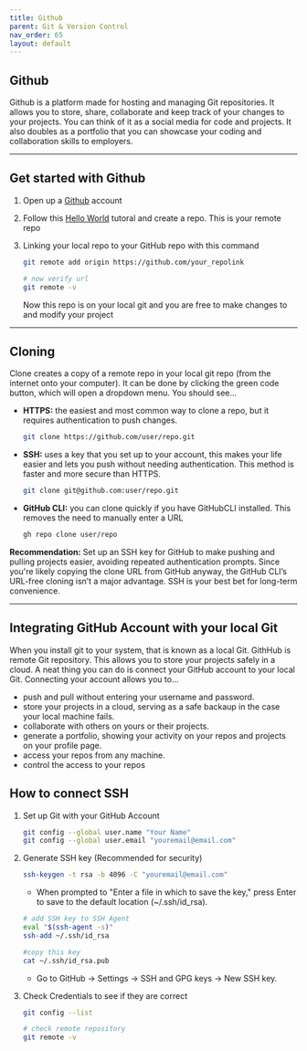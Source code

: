 ```yaml
---
title: Github
parent: Git & Version Control
nav_order: 65
layout: default
---
```


## Github

Github is a platform made for hosting and managing Git repositories. It allows you to store, share, collaborate and keep track of your changes to your projects. You can think of it as a social media for code and projects. It also doubles as a portfolio that you can showcase your coding and collaboration skills to employers.

---

## Get started with Github

1. Open up a [Github](https://github.com.) account

2. Follow this [Hello World](https://docs.github.com/en/get-started/start-your-journey/hello-world) tutoral and create a repo. This is your remote repo

3. Linking your local repo to your GitHub repo with this command

   ```bash
   git remote add origin https://github.com/your_repolink

   # now verify url
   git remote -v
   ```

   Now this repo is on your local git and you are free to make changes to and modify your project

---
## Cloning
Clone creates a copy of a remote repo in your local git repo (from the internet onto your computer). It can be done by clicking the green code button, which will open a dropdown menu. You should see... 
- **HTTPS:** the easiest and most common way to clone a repo, but it requires authentication to push changes.
   ```bash
   git clone https://github.com/user/repo.git
   ```
- **SSH:** uses a key that you set up to your account, this makes your life easier and lets you push without needing authentication. This method is faster and more secure than HTTPS.
   ```bash
   git clone git@github.com:user/repo.git
   ```
- **GitHub CLI:** you can clone quickly if you have GitHubCLI installed. This removes the need to manually enter a URL
   ```bash
   gh repo clone user/repo
   ```

**Recommendation:** Set up an SSH key for GitHub to make pushing and pulling projects easier, avoiding repeated authentication prompts. Since you're likely copying the clone URL from GitHub anyway, the GitHub CLI’s URL-free cloning isn’t a major advantage. SSH is your best bet for long-term convenience.


---

## Integrating GitHub Account with your local Git

When you install git to your system, that is known as a local Git. GithHub is remote Git repository. This allows you to store your projects safely in a cloud. A neat thing you can do is connect your GitHub account to your local Git. Connecting your account allows you to...

- push and pull without entering your username and password.
- store your projects in a cloud, serving as a safe backaup in the case your local machine fails.
- collaborate with others on yours or their projects.
- generate a portfolio, showing your activity on your repos and projects on your profile page.
- access your repos from any machine.
- control the access to your repos

## How to connect SSH

1. Set up Git with your GitHub Account
   ```bash
   git config --global user.name "Your Name"
   git config --global user.email "youremail@email.com"
   ```
2. Generate SSH key (Recommended for security)

   ```bash
   ssh-keygen -t rsa -b 4096 -C "youremail@email.com"
   ```

   - When prompted to "Enter a file in which to save the key," press Enter to save to the default location (~/.ssh/id_rsa).

   ```bash
   # add SSH key to SSH Agent
   eval "$(ssh-agent -s)"
   ssh-add ~/.ssh/id_rsa

   #copy this key
   cat ~/.ssh/id_rsa.pub
   ```

   - Go to GitHub → Settings → SSH and GPG keys → New SSH key.

3. Check Credentials to see if they are correct

   ```bash
   git config --list

   # check remote repository
   git remote -v
   ```
